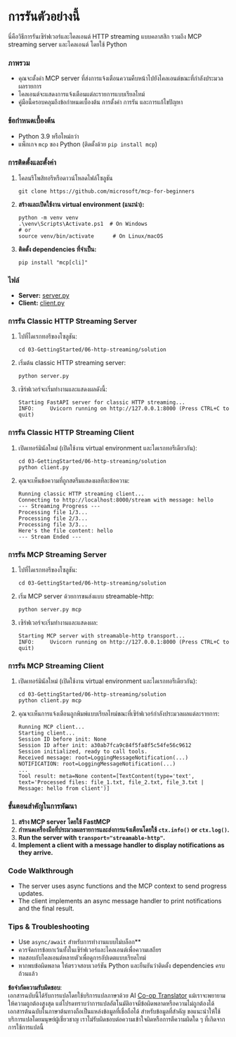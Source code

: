 <!--
CO_OP_TRANSLATOR_METADATA:
{
  "original_hash": "4c4da5949611d91b06d8a5d450aae8d6",
  "translation_date": "2025-06-13T02:01:59+00:00",
  "source_file": "03-GettingStarted/06-http-streaming/solution/python/README.md",
  "language_code": "th"
}
-->
# การรันตัวอย่างนี้

นี่คือวิธีการรันเซิร์ฟเวอร์และไคลเอนต์ HTTP streaming แบบคลาสสิก รวมถึง MCP streaming server และไคลเอนต์ โดยใช้ Python

### ภาพรวม

- คุณจะตั้งค่า MCP server ที่ส่งการแจ้งเตือนความคืบหน้าไปยังไคลเอนต์ขณะที่กำลังประมวลผลรายการ
- ไคลเอนต์จะแสดงการแจ้งเตือนแต่ละรายการแบบเรียลไทม์
- คู่มือนี้ครอบคลุมถึงข้อกำหนดเบื้องต้น การตั้งค่า การรัน และการแก้ไขปัญหา

### ข้อกำหนดเบื้องต้น

- Python 3.9 หรือใหม่กว่า
- แพ็กเกจ `mcp` ของ Python (ติดตั้งด้วย `pip install mcp`)

### การติดตั้งและตั้งค่า

1. โคลนรีโพสิทอรีหรือดาวน์โหลดไฟล์โซลูชัน

   ```pwsh
   git clone https://github.com/microsoft/mcp-for-beginners
   ```

1. **สร้างและเปิดใช้งาน virtual environment (แนะนำ):**

   ```pwsh
   python -m venv venv
   .\venv\Scripts\Activate.ps1  # On Windows
   # or
   source venv/bin/activate      # On Linux/macOS
   ```

1. **ติดตั้ง dependencies ที่จำเป็น:**

   ```pwsh
   pip install "mcp[cli]"
   ```

### ไฟล์

- **Server:** [server.py](../../../../../../03-GettingStarted/06-http-streaming/solution/python/server.py)
- **Client:** [client.py](../../../../../../03-GettingStarted/06-http-streaming/solution/python/client.py)

### การรัน Classic HTTP Streaming Server

1. ไปที่ไดเรกทอรีของโซลูชัน:

   ```pwsh
   cd 03-GettingStarted/06-http-streaming/solution
   ```

2. เริ่มต้น classic HTTP streaming server:

   ```pwsh
   python server.py
   ```

3. เซิร์ฟเวอร์จะเริ่มทำงานและแสดงผลดังนี้:

   ```
   Starting FastAPI server for classic HTTP streaming...
   INFO:     Uvicorn running on http://127.0.0.1:8000 (Press CTRL+C to quit)
   ```

### การรัน Classic HTTP Streaming Client

1. เปิดเทอร์มินัลใหม่ (เปิดใช้งาน virtual environment และไดเรกทอรีเดียวกัน):

   ```pwsh
   cd 03-GettingStarted/06-http-streaming/solution
   python client.py
   ```

2. คุณจะเห็นข้อความที่ถูกสตรีมแสดงผลทีละข้อความ:

   ```text
   Running classic HTTP streaming client...
   Connecting to http://localhost:8000/stream with message: hello
   --- Streaming Progress ---
   Processing file 1/3...
   Processing file 2/3...
   Processing file 3/3...
   Here's the file content: hello
   --- Stream Ended ---
   ```

### การรัน MCP Streaming Server

1. ไปที่ไดเรกทอรีของโซลูชัน:
   ```pwsh
   cd 03-GettingStarted/06-http-streaming/solution
   ```
2. เริ่ม MCP server ด้วยการขนส่งแบบ streamable-http:
   ```pwsh
   python server.py mcp
   ```
3. เซิร์ฟเวอร์จะเริ่มทำงานและแสดงผล:
   ```
   Starting MCP server with streamable-http transport...
   INFO:     Uvicorn running on http://127.0.0.1:8000 (Press CTRL+C to quit)
   ```

### การรัน MCP Streaming Client

1. เปิดเทอร์มินัลใหม่ (เปิดใช้งาน virtual environment และไดเรกทอรีเดียวกัน):
   ```pwsh
   cd 03-GettingStarted/06-http-streaming/solution
   python client.py mcp
   ```
2. คุณจะเห็นการแจ้งเตือนถูกพิมพ์แบบเรียลไทม์ขณะที่เซิร์ฟเวอร์กำลังประมวลผลแต่ละรายการ:
   ```
   Running MCP client...
   Starting client...
   Session ID before init: None
   Session ID after init: a30ab7fca9c84f5fa8f5c54fe56c9612
   Session initialized, ready to call tools.
   Received message: root=LoggingMessageNotification(...)
   NOTIFICATION: root=LoggingMessageNotification(...)
   ...
   Tool result: meta=None content=[TextContent(type='text', text='Processed files: file_1.txt, file_2.txt, file_3.txt | Message: hello from client')]
   ```

### ขั้นตอนสำคัญในการพัฒนา

1. **สร้าง MCP server โดยใช้ FastMCP**
2. **กำหนดเครื่องมือที่ประมวลผลรายการและส่งการแจ้งเตือนโดยใช้ `ctx.info()` or `ctx.log()`.**
3. **Run the server with `transport="streamable-http"`.**
4. **Implement a client with a message handler to display notifications as they arrive.**

### Code Walkthrough
- The server uses async functions and the MCP context to send progress updates.
- The client implements an async message handler to print notifications and the final result.

### Tips & Troubleshooting

- Use `async/await` สำหรับการทำงานแบบไม่บล็อก**
- ควรจัดการข้อยกเว้นทั้งในเซิร์ฟเวอร์และไคลเอนต์เพื่อความเสถียร
- ทดสอบกับไคลเอนต์หลายตัวเพื่อดูการอัปเดตแบบเรียลไทม์
- หากพบข้อผิดพลาด ให้ตรวจสอบเวอร์ชัน Python และยืนยันว่าติดตั้ง dependencies ครบถ้วนแล้ว

**ข้อจำกัดความรับผิดชอบ**:  
เอกสารฉบับนี้ได้รับการแปลโดยใช้บริการแปลภาษาด้วย AI [Co-op Translator](https://github.com/Azure/co-op-translator) แม้เราจะพยายามให้ความถูกต้องสูงสุด แต่โปรดทราบว่าการแปลอัตโนมัติอาจมีข้อผิดพลาดหรือความไม่ถูกต้องได้ เอกสารต้นฉบับในภาษาต้นทางถือเป็นแหล่งข้อมูลที่เชื่อถือได้ สำหรับข้อมูลที่สำคัญ ขอแนะนำให้ใช้บริการแปลโดยมนุษย์ผู้เชี่ยวชาญ เราไม่รับผิดชอบต่อความเข้าใจผิดหรือการตีความผิดใด ๆ ที่เกิดจากการใช้การแปลนี้